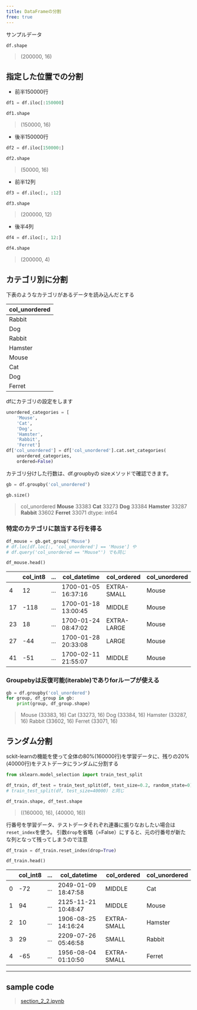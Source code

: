 ```yaml
---
title: DataFrameの分割
free: true
---
```

サンプルデータ
```python
df.shape
```
>(200000, 16)

## 指定した位置での分割

- 前半150000行  
```python
df1 = df.iloc[:150000]

df1.shape
```
>(150000, 16)

- 後半150000行
```python
df2 = df.iloc[150000:]

df2.shape
```
>(50000, 16)

- 前半12列
```python
df3 = df.iloc[:, :12]

df3.shape
```
>(200000, 12)

- 後半4列
```python
df4 = df.iloc[:, 12:]

df4.shape
```
>(200000, 4)



## カテゴリ別に分割
下表のようなカテゴリがあるデータを読み込んだとする

| col_unordered |
| ------------- |
| Rabbit        |
| Dog           |
| Rabbit        |
| Hamster       |
| Mouse         |
| Cat           |
| Dog           |
| Ferret        |
dfにカテゴリの設定をします
```python
unordered_categories = [
    'Mouse',
    'Cat',
    'Dog',
    'Hamster',
    'Rabbit',
    'Ferret']
df['col_unordered'] = df['col_unordered'].cat.set_categories(
    unordered_categories,
    ordered=False)
```

カテゴリ分けした行数は、df.groupbyの sizeメソッドで確認できます。
```python
gb = df.groupby('col_unordered')

gb.size()
```
>col_unordered
>**Mouse**      33383
>**Cat**        33273
>**Dog**        33384
>**Hamster**    33287
>**Rabbit**     33602
>**Ferret**     33071
dtype: int64

### 特定のカテゴリに該当する行を得る

```python
df_mouse = gb.get_group('Mouse')
# df.loc[df.loc[:, 'col_unordered'] == 'Mouse'] や
# df.query('col_unordered == "Mouse"') でも同じ

df_mouse.head()
```

|     | col_int8 | ... | col_datetime        | col_ordered | col_unordered |
| --- | -------- | :-: | ------------------- | ----------- | ------------- |
| 4   | 12       | ... | 1700-01-05 16:37:16 | EXTRA-SMALL | Mouse         |
| 17  | -118     | ... | 1700-01-18 13:00:45 | MIDDLE      | Mouse         |
| 23  | 18       | ... | 1700-01-24 08:47:02 | EXTRA-LARGE | Mouse         |
| 27  | -44      | ... | 1700-01-28 20:33:08 | LARGE       | Mouse         |
| 41  | -51      | ... | 1700-02-11 21:55:07 | MIDDLE      | Mouse         |

### Groupebyは反復可能(iterable)でありforループが使える

```python
gb = df.groupby('col_unordered')
for group, df_group in gb:
    print(group, df_group.shape)
```
>Mouse (33383, 16)
>Cat (33273, 16)
>Dog (33384, 16)
>Hamster (33287, 16)
>Rabbit (33602, 16)
>Ferret (33071, 16)

## ランダム分割

sckit-learnの機能を使って全体の80%(160000行)を学習データに、残りの20%(40000行)をテストデータにランダムに分割する

```python
from sklearn.model_selection import train_test_split

df_train, df_test = train_test_split(df, test_size=0.2, random_state=0)
# train_test_split(df, test_size=40000) と同じ

df_train.shape, df_test.shape
```
>((160000, 16), (40000, 16))


行番号を学習データ、テストデータそれぞれ連番に振りなおしたい場合は`reset_index`を使う。
引数`drop`を省略（=False）にすると、元の行番号が新たな列となって残ってしまうので注意

```python
df_train = df_train.reset_index(drop=True)

df_train.head()
```

|     | col_int8 | ... | col_datetime        | col_ordered | col_unordered |
| --- | -------- | :-: | ------------------- | ----------- | ------------- |
| 0   | -72      | ... | 2049-01-09 18:47:58 | MIDDLE      | Cat           |
| 1   | 94       | ... | 2125-11-21 10:48:47 | MIDDLE      | Mouse         |
| 2   | 10       | ... | 1906-08-25 14:16:24 | EXTRA-SMALL | Hamster       |
| 3   | 29       | ... | 2209-07-26 05:46:58 | SMALL       | Rabbit        |
| 4   | -65      | ... | 1956-08-04 01:10:50 | EXTRA-SMALL | Ferret        |



---
## sample code
> [section_2_2.ipynb](books/Pandas&Plotly/src/notebook/section_2_2.ipynb)

